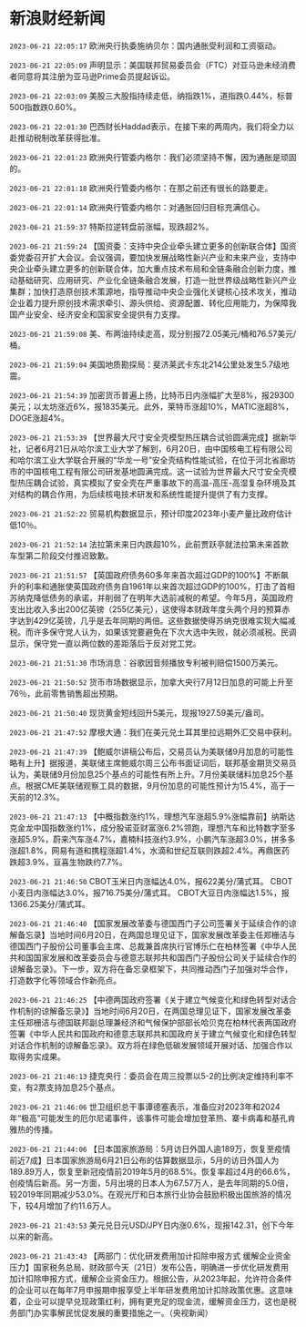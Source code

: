 # 新浪财经新闻
`2023-06-21 22:05:17` 欧洲央行执委施纳贝尔：国内通胀受利润和工资驱动。

`2023-06-21 22:05:09` 声明显示：美国联邦贸易委员会（FTC）对亚马逊未经消费者同意将其注册为亚马逊Prime会员提起诉讼。

`2023-06-21 22:03:09` 美股三大股指持续走低，纳指跌1%，道指跌0.44%，标普500指数跌0.60%。

`2023-06-21 22:01:30` 巴西财长Haddad表示，在接下来的两周内，我们将全力以赴推动税制改革获得批准。

`2023-06-21 22:01:23` 欧洲央行管委内格尔：我们必须坚持不懈，因为通胀是顽固的。

`2023-06-21 22:01:18` 欧洲央行管委内格尔：在那之前还有很长的路要走。

`2023-06-21 22:01:14` 欧洲央行管委内格尔：对通胀回归目标充满信心。

`2023-06-21 21:59:37` 特斯拉逆转盘前涨幅，现跌超2%。

`2023-06-21 21:59:24` 【国资委：支持中央企业牵头建立更多的创新联合体】国资委党委召开扩大会议。会议强调，要加快发展战略性新兴产业和未来产业，支持中央企业牵头建立更多的创新联合体，加大重点技术布局和全链条融合创新力度，推动基础研究、应用研究、产业化全链条融合发展，打造一批世界级战略性新兴产业集群；加快打造原创技术策源地，指导推动中央企业强化关键核心技术攻关，推动企业着力提升原创技术需求牵引、源头供给、资源配置、转化应用能力，为保障我国产业安全、经济安全和国家安全提供有力支撑。

`2023-06-21 21:59:08` 美、布两油持续走高，现分别报72.05美元/桶和76.57美元/桶。

`2023-06-21 21:59:04` 美国地质勘探局：斐济莱武卡东北214公里处发生5.7级地震。

`2023-06-21 21:54:39`   加密货币普遍上扬，比特币日内涨幅扩大至8%，报29300美元；以太坊涨近6%，报1835美元。此外，莱特币涨超10%，MATIC涨超8%，DOGE涨超4%。

`2023-06-21 21:53:39` 【世界最大尺寸安全壳模型热压耦合试验圆满完成】据新华社，记者6月21日从哈尔滨工业大学了解到，6月20日，由中国核电工程有限公司和哈尔滨工业大学联合开展的“华龙一号”安全壳结构性能试验，在位于河北省廊坊市的中国核电工程有限公司研发基地圆满完成。这一试验为世界最大尺寸安全壳模型热压耦合试验，真实模拟了安全壳在严重事故下的高温-高压-高湿复杂环境及其对结构的耦合作用，为后续核电技术研发和系统性能提升提供了有力支撑。

`2023-06-21 21:52:22` 贸易机构数据显示，预计印度2023年小麦产量比政府估计低10％。

`2023-06-21 21:52:14` 法拉第未来日内跌超10%，此前贾跃亭就法拉第未来首款车型第二阶段交付推迟致歉。

`2023-06-21 21:51:57` 【英国政府债务60多年来首次超过GDP的100%】不断飙升的利率和通胀使英国政府债务自1961年以来首次超过GDP的100%，打击了首相苏纳克降低债务的承诺，并削弱了在明年大选前减税的希望。今年5月，英国政府支出比收入多出200亿英镑（255亿美元），这使得本财政年度头两个月的预算赤字达到429亿英镑，几乎是去年同期的两倍。这些数据使得苏纳克很难实现大幅减税。而许多保守党人认为，如果该党要避免在下次大选中失败，就必须减税。民调显示，保守党一直以两位数的差距落后于反对党工党。

`2023-06-21 21:51:30` 市场消息：谷歌因音频播放专利被判赔偿1500万美元。

`2023-06-21 21:50:52` 货币市场数据显示，加拿大央行7月12日加息的可能上升至76％，此前零售销售超出预期。

`2023-06-21 21:50:40` 现货黄金短线回升5美元，现报1927.59美元/盎司。

`2023-06-21 21:47:52` 摩根大通：我们在美元兑土耳其里拉远期外汇交易中获利。

`2023-06-21 21:47:39` 【鲍威尔讲稿公布后，交易员认为美联储9月加息的可能性略有上升】据报道，美联储主席鲍威尔周三公布书面证词后，联邦基金期货交易员认为，美联储9月份加息25个基点的可能性有所上升。7月份美联储料加息25个基点。根据CME美联储观察工具的数据，9月份加息的可能性预计为15.4%，高于一天前的12.3%。

`2023-06-21 21:47:13` 【中概指数涨约1%，理想汽车涨超5.9%涨幅靠前】纳斯达克金龙中国指数涨约1%，成分股诺亚财富涨6.2%领跑，理想汽车和比特数字至多涨超5.9%，蔚来汽车涨4.7%，嘉楠科技涨约3.9%，小鹏汽车涨超3.0%，拼多多涨超1.8%，网易有道和携程涨超1.4%，水滴和世纪互联则跌超2.4%。再鼎医药跌超3.9%，亘喜生物跌约7.7%。

`2023-06-21 21:46:50` CBOT玉米日内涨幅达4.0%，报622美分/蒲式耳。
CBOT小麦日内涨幅达3.0%，报716.75美分/蒲式耳。
CBOT大豆日内涨幅达1.5%，报1366.25美分/蒲式耳。

`2023-06-21 21:46:40` 【国家发展改革委与德国西门子公司签署关于延续合作的谅解备忘录】当地时间6月20日，在两国总理见证下，国家发展改革委主任郑栅洁与德国西门子股份公司董事会主席、总裁兼首席执行官博乐仁在柏林签署《中华人民共和国国家发展和改革委员会与德意志联邦共和国西门子股份公司关于延续合作的谅解备忘录》。下一步，双方将在备忘录框架下，共同推动西门子加强对华合作，打造数字化等领域合作新亮点。

`2023-06-21 21:46:25` 【中德两国政府签署《关于建立气候变化和绿色转型对话合作机制的谅解备忘录》】当地时间6月20日，在两国总理见证下，国家发展改革委主任郑栅洁与德国联邦副总理兼经济和气候保护部部长哈贝克在柏林代表两国政府签署《中华人民共和国政府和德意志联邦共和国政府关于建立气候变化和绿色转型对话合作机制的谅解备忘录》。双方将在绿色低碳发展领域开展对话、加强合作以取得务实成果。

`2023-06-21 21:46:13` 捷克央行：委员会在周三投票以5-2的比例决定维持利率不变，有2票支持加息25个基点。

`2023-06-21 21:46:06` 世卫组织总干事谭德塞表示，准备应对2023年和2024年“极高”可能发生的厄尔尼诺事件，该事件可能会增加登革热、寨卡病毒和基孔肯雅热的传播。

`2023-06-21 21:44:06` 【日本国家旅游局：5月访日外国人逾189万，恢复至疫情前近7成】日本国家旅游局6月21日公布的估算数据显示，5月的访日外国人为189.89万人，恢复至新冠疫情前2019年5月的68.5%。恢复率超过4月的66.6%，创疫情后新高。另一方面，5月出境的日本人为67.57万人，是去年同期的5.0倍，较2019年同期减少53.0%。在观光厅和日本旅行业协会鼓励积极出国旅游的情况下，较4月增加了约11.6万人。

`2023-06-21 21:43:53` 美元兑日元USD/JPY日内涨0.6%，现报142.31，创下今年以来的新高。

`2023-06-21 21:43:43` 【两部门：优化研发费用加计扣除申报方式 缓解企业资金压力】国家税务总局、财政部今天（21日）发布公告，明确进一步优化研发费用加计扣除申报方式，缓解企业资金压力。根据公告，从2023年起，允许符合条件的企业可以在每年7月申报期申报享受上半年研发费用加计扣除政策优惠。这意味着，企业可以提早兑现政策红利，拥有更充足的现金流，缓解资金压力，这也是税务部门办实事解民忧促发展的重要措施之一。（央视新闻）


